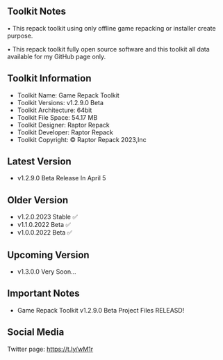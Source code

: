 Toolkit Notes
-----------------------------------------------

• This repack toolkit using only offline game repacking or installer create purpose.

• This repack toolkit fully open source software and this toolkit all data available for my GitHub page only.

Toolkit Information
-----------------------------------------------
- Toolkit Name: Game Repack Toolkit
- Toolkit Versions: v1.2.9.0 Beta
- Toolkit Architecture: 64bit
- Toolkit File Space: 54.17 MB
- Toolkit Designer: Raptor Repack
- Toolkit Developer: Raptor Repack
- Toolkit Copyright: © Raptor Repack 2023,Inc

Latest Version
-----------------------------------------------
- v1.2.9.0 Beta Release In April 5

Older Version
-----------------------------------------------
- v1.2.0.2023 Stable ✅
- v1.1.0.2022 Beta ✅
- v1.0.0.2022 Beta ✅

Upcoming Version
-----------------------------------------------
- v1.3.0.0 Very Soon...

Important Notes
-----------------------------------------------
- Game Repack Toolkit v1.2.9.0 Beta Project Files RELEASD!

Social Media
-----------------------------------------------
Twitter page: https://t.ly/wM1r
